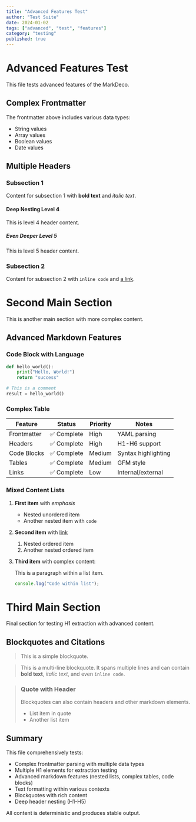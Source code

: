 ```yaml
---
title: "Advanced Features Test"
author: "Test Suite"
date: 2024-01-02
tags: ["advanced", "test", "features"]
category: "testing"
published: true
---
```


# Advanced Features Test

This file tests advanced features of the MarkDeco.

## Complex Frontmatter

The frontmatter above includes various data types:
- String values
- Array values  
- Boolean values
- Date values

## Multiple Headers

### Subsection 1

Content for subsection 1 with **bold text** and *italic text*.

#### Deep Nesting Level 4

This is level 4 header content.

##### Even Deeper Level 5

This is level 5 header content.

### Subsection 2

Content for subsection 2 with `inline code` and [a link](http://localhost:12345/example).

# Second Main Section

This is another main section with more complex content.

## Advanced Markdown Features

### Code Block with Language

```python
def hello_world():
    print("Hello, World!")
    return "success"

# This is a comment
result = hello_world()
```

### Complex Table

| Feature | Status | Priority | Notes |
|---------|--------|----------|-------|
| Frontmatter | ✅ Complete | High | YAML parsing |
| Headers | ✅ Complete | High | H1-H6 support |
| Code Blocks | ✅ Complete | Medium | Syntax highlighting |
| Tables | ✅ Complete | Medium | GFM style |
| Links | ✅ Complete | Low | Internal/external |

### Mixed Content Lists

1. **First item** with *emphasis*
   - Nested unordered item
   - Another nested item with `code`
2. **Second item** with [link](http://localhost:12345/example)
   1. Nested ordered item
   2. Another nested ordered item
3. **Third item** with complex content:
   
   This is a paragraph within a list item.
   
   ```javascript
   console.log("Code within list");
   ```

# Third Main Section

Final section for testing H1 extraction with advanced content.

## Blockquotes and Citations

> This is a simple blockquote.

> This is a multi-line blockquote.
> It spans multiple lines and can contain **bold text**,
> *italic text*, and even `inline code`.

> ### Quote with Header
> 
> Blockquotes can also contain headers and other markdown elements.
> 
> - List item in quote
> - Another list item

## Summary

This file comprehensively tests:
- Complex frontmatter parsing with multiple data types
- Multiple H1 elements for extraction testing
- Advanced markdown features (nested lists, complex tables, code blocks)
- Text formatting within various contexts
- Blockquotes with rich content
- Deep header nesting (H1-H5)

All content is deterministic and produces stable output. 